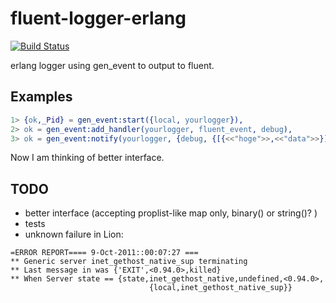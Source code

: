# fluent-logger-erlang

[![Build Status](https://travis-ci.org/kuenishi/fluent-logger-erlang.png?branch=master)](https://travis-ci.org/kuenishi/fluent-logger-erlang)

erlang logger using gen_event to output to fluent.

## Examples

```erl
1> {ok,_Pid} = gen_event:start({local, yourlogger}),
2> ok = gen_event:add_handler(yourlogger, fluent_event, debug),
3> ok = gen_event:notify(yourlogger, {debug, {[{<<"hoge">>,<<"data">>}]}}),
```

Now I am thinking of better interface.

## TODO

* better interface (accepting proplist-like map only, binary() or string()? )
* tests
* unknown failure in Lion: 

```
=ERROR REPORT==== 9-Oct-2011::00:07:27 ===
** Generic server inet_gethost_native_sup terminating 
** Last message in was {'EXIT',<0.94.0>,killed}
** When Server state == {state,inet_gethost_native,undefined,<0.94.0>,
                               {local,inet_gethost_native_sup}}
```
